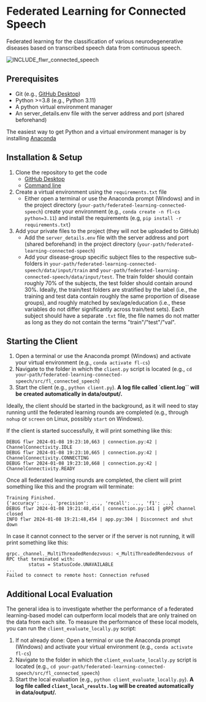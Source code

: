 # Federated Learning for Connected Speech
Federated learning for the classification of various neurodegenerative diseases based on transcribed speech data from continuous speech.

![INCLUDE_flwr_connected_speech](https://github.com/lcn-kul/federated-learning-connected-speech/assets/79714136/70dda522-95b4-42cf-a7f6-d724529c77c3)

## Prerequisites 
* Git (e.g., [GitHub Desktop](https://desktop.github.com/))
* Python >=3.8 (e.g., Python 3.11)
* A python virtual environment manager
* An server_details.env file with the server address and port (shared beforehand)

The easiest way to get Python and a virtual environment manager is by installing [Anaconda](https://docs.anaconda.com/free/anaconda/install/)

## Installation & Setup
1. Clone the repository to get the code
   * [GitHub Desktop](https://docs.github.com/en/desktop/contributing-and-collaborating-using-github-desktop/adding-and-cloning-repositories/cloning-a-repository-from-github-to-github-desktop)
   * [Command line](https://docs.github.com/en/github/creating-cloning-and-archiving-repositories/cloning-a-repository)
2. Create a virtual environment using the ```requirements.txt``` file
   * Either open a terminal or use the Anaconda prompt (Windows) and in the project directory (```your-path/federated-learning-connected-speech```) create your environment (e.g., ```conda create -n fl-cs python=3.11```) and install the requirements (e.g, ```pip install -r requirements.txt```)
3. Add your private files to the project (they will not be uploaded to GitHub)
   * Add the ```server_details.env``` file with the server address and port (shared beforehand) in the project directory (```your-path/federated-learning-connected-speech```)
   * Add your disease-group specific subject files to the respective sub-folders in ```your-path/federated-learning-connected-speech/data/input/train``` and ```your-path/federated-learning-connected-speech/data/input/test```. The train folder should contain roughly 70% of the subjects, the test folder should contain around 30%. Ideally, the train/test folders are stratified by the label (i.e., the training and test data contain roughly the same proportion of disease groups), and roughly matched by sex/age/education (i.e., these variables do not differ significantly across train/test sets). Each subject should have a separate ```.txt``` file, the file names do not matter as long as they do not contain the terms "train"/"test"/"val".

## Starting the Client
1. Open a terminal or use the Anaconda prompt (Windows) and activate your virtual environment (e.g., ```conda activate fl-cs```)
2. Navigate to the folder in which the ```client.py``` script is located (e.g., ```cd your-path/federated-learning-connected-speech/src/fl_connected_speech```)
3. Start the client (e.g., ```python client.py```). **A log file called `client.log`` will be created automatically in data/output/.**

Ideally, the client should be started in the background, as it will need to stay running until the federated learning rounds are completed (e.g., through ```nohup``` or ```screen``` on Linux, possibly ```start``` on Windows).

If the client is started successfully, it will print something like this:
```
DEBUG flwr 2024-01-08 19:23:10,663 | connection.py:42 | ChannelConnectivity.IDLE
DEBUG flwr 2024-01-08 19:23:10,665 | connection.py:42 | ChannelConnectivity.CONNECTING
DEBUG flwr 2024-01-08 19:23:10,668 | connection.py:42 | ChannelConnectivity.READY
```
Once all federated learning rounds are completed, the client will print something like this and the program will terminate:
```
Training Finished.
{'accuracy': ..., 'precision': ..., 'recall': ..., 'f1': ...}
DEBUG flwr 2024-01-08 19:21:48,454 | connection.py:141 | gRPC channel closed
INFO flwr 2024-01-08 19:21:48,454 | app.py:304 | Disconnect and shut down
```

In case it cannot connect to the server or if the server is not running, it will print something like this:
```
grpc._channel._MultiThreadedRendezvous: <_MultiThreadedRendezvous of RPC that terminated with:
        status = StatusCode.UNAVAILABLE
... 
Failed to connect to remote host: Connection refused
```
## Additional Local Evaluation 
The general idea is to investigate whether the performance of a federated learning-based model can outperform local models that are only trained on the data from each site. To measure the performance of these local models, you can run the ``client_evaluate_locally.py`` script:
1. If not already done: Open a terminal or use the Anaconda prompt (Windows) and activate your virtual environment (e.g., ```conda activate fl-cs```)
2. Navigate to the folder in which the ```client_evaluate_locally.py``` script is located (e.g., ```cd your-path/federated-learning-connected-speech/src/fl_connected_speech```)
3. Start the local evaluation (e.g., ```python client_evaluate_locally.py```). **A log file called ``client_local_results.log`` will be created automatically in data/output/.**
